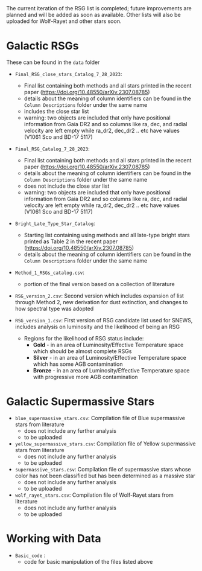 ## 
The current iteration of the RSG list is completed; future improvements are planned and will be added as soon as available. 
Other lists will also be uploaded for Wolf-Rayet and other stars soon.

# Galactic RSGs 

These can be found in the `data` folder

- `Final_RSG_close_stars_Catalog_7_28_2023`:
    - Final list containing both methods and all stars printed in the recent paper (https://doi.org/10.48550/arXiv.2307.08785)
    - details about the meaning of column identifiers can be found in the `Column Descriptions` folder under the same name
    - includes the close star list
    - warning: two objects are included that only have positional information from Gaia DR2 and so columns like ra, dec, and radial velocity are left empty while ra_dr2, dec_dr2 .. etc have values (V1061 Sco and BD-17 5117)
- `Final_RSG_Catalog_7_28_2023`:
    - Final list containing both methods and all stars printed in the recent paper (https://doi.org/10.48550/arXiv.2307.08785)
    - details about the meaning of column identifiers can be found in the `Column Descriptions` folder under the same name
    - does not include the close star list
    - warning: two objects are included that only have positional information from Gaia DR2 and so columns like ra, dec, and radial velocity are left empty while ra_dr2, dec_dr2 .. etc have values (V1061 Sco and BD-17 5117)
- `Bright_Late_Type_Star_Catalog`:
    - Starting list containing using methods and all late-type bright stars printed  as Table 2 in the recent paper (https://doi.org/10.48550/arXiv.2307.08785)
    - details about the meaning of column identifiers can be found in the `Column Descriptions` folder under the same name

- `Method_1_RSGs_catalog.csv`: 
   - portion of the final version based on a collection of literature 

- `RSG_version_2.csv`: Second version which includes expansion of list through Method 2, new derivation for dust extinction, and changes to how spectral type was adopted
   
- `RSG_version_1.csv`: First version of RSG candidate list used for SNEWS, includes analysis on luminosity and the likelihood of being an RSG
   - Regions for the likelihood of RSG status include: 
      - **Gold** - in an area of Luminosity/Effective Temperature space which should be almost complete RSGs
      - **Silver** - in an area of Luminosity/Effective Temperature space which has some AGB contamination
      - **Bronze** - in an area of Luminosity/Effective Temperature space with progressive more AGB contamination



# Galactic Supermassive Stars

- `blue_supermassive_stars.csv`: Compilation file of Blue supermassive stars from literature 
  - does not include any further analysis 
  - to be uploaded
- `yellow_supermassive_stars.csv`: Compilation file of Yellow supermassive stars from literature 
  - does not include any further analysis
  - to be uploaded
- `supermassive_stars.csv`: Compilation file of supermassive stars whose color has not been classified but has been determined as a massive star 
   - does not include any further analysis
   - to be uploaded
- `wolf_rayet_stars.csv`: Compilation file of Wolf-Rayet stars from literature
  - does not include any further analysis
  - to be uploaded

# Working with Data
- `Basic_code` :
  - code for basic manipulation of the files listed above
  


